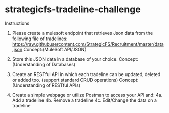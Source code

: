 # strategicfs-tradeline-challenge

Instructions
1. Please create a mulesoft endpoint that retrieves Json data from the following file of tradelines:
https://raw.githubusercontent.com/StrategicFS/Recruitment/master/data.json
Concept:(MuleSoft API/JSON)

2. Store this JSON data in a database of your choice.
Concept:(Understanding of Databases)
3. Create an RESTful API in which each tradeline can be updated, deleted or added too. (support
standard CRUD operations)
Concept:(Understanding of RESTful APIs)
4. Create a simple webpage or utilize Postman to access your API and:
4a. Add a tradeline
4b. Remove a tradeline
4c. Edit/Change the data on a tradeline


